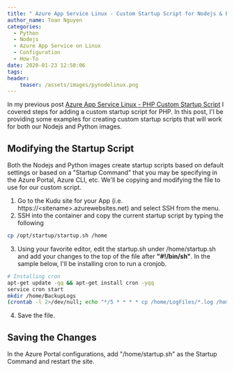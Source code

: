 ```yaml
---
title: " Azure App Service Linux - Custom Startup Script for Nodejs & Python"
author_name: Toan Nguyen
categories:
  - Python
  - Nodejs
  - Azure App Service on Linux
  - Configuration
  - How-To
date: 2020-01-23 12:50:06
tags:
header:
    teaser: /assets/images/pynodelinux.png
---
```

In my previous post [Azure App Service Linux - PHP Custom Startup Script](/2020/01/23/php-custom-startup-script-app-service-linux) I covered steps for adding a custom startup script for PHP.  In this post, I'l be providing some examples for creating custom startup scripts that will work for both our Nodejs and Python images. 

## Modifying the Startup Script

Both the Nodejs and Python images create startup scripts based on default settings or based on a "Startup Command" that you may be specifying in the Azure Portal, Azure CLI, etc.  We'll be copying and modifying the file to use for our custom script.

1. Go to the Kudu site for your App (i.e. https://\<sitename\>.azurewebsites.net) and select SSH from the menu.
2. SSH into the container and copy the current startup script by typing the following
```bash
cp /opt/startup/startup.sh /home
```
3. Using your favorite editor, 	edit the startup.sh under /home/startup.sh and add your changes to the top of the file after **"#!/bin/sh"**.  In the sample below, I'll be installing cron to run a cronjob.

```bash
# Installing cron
apt-get update -qq && apt-get install cron -yqq
service cron start
mkdir /home/BackupLogs
(crontab -l 2>/dev/null; echo "*/5 * * * * cp /home/LogFiles/*.log /home/BackupLogs")|crontab
```
4. Save the file.

## Saving the Changes
In the Azure Portal configurations, add "/home/startup.sh" as the Startup Command and restart the site.



